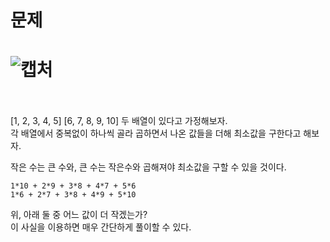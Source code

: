 문제
==
![캡처](https://user-images.githubusercontent.com/73854324/121766994-8dd1d400-cb90-11eb-8e22-7b45f2189d6f.PNG)
<br><br>
==
[1, 2, 3, 4, 5] [6, 7, 8, 9, 10] 두 배열이 있다고 가정해보자.   
각 배열에서 중복없이 하나씩 골라 곱하면서 나온 값들을 더해 최소값을 구한다고 해보자.   
   
작은 수는 큰 수와, 큰 수는 작은수와 곱해져야 최소값을 구할 수 있을 것이다.
```
1*10 + 2*9 + 3*8 + 4*7 + 5*6
1*6 + 2*7 + 3*8 + 4*9 + 5*10
```
위, 아래 둘 중 어느 값이 더 작겠는가?   
이 사실을 이용하면 매우 간단하게 풀이할 수 있다.
